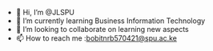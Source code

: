 - 👋 Hi, I’m @JLSPU
- 🌱 I’m currently learning Business Information Technology
- 💞️ I’m looking to collaborate on learning new aspects
- 📫 How to reach me :bobitnrb570421@spu.ac.ke

<!---
JLSPU/JLSPU is a ✨ special ✨ repository because its `README.md` (this file) appears on your GitHub profile.
You can click the Preview link to take a look at your changes.
--->
